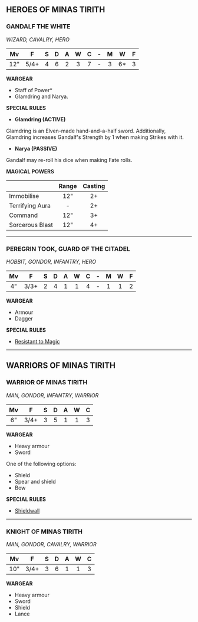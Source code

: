 ## HEROES OF MINAS TIRITH

<div class="unitCard" markdown>

### GANDALF THE WHITE
*WIZARD, CAVALRY, HERO*

| Mv | F | S | D | A | W | C | - | M | W | F |
|:--:|:---:|:--:|:-:|:-:|:-:|:-:|:-:|:-:|:--:|:-:|
| 12" | 5/4+ | 4 | 6 | 2 | 3 | 7 | - | 3 | 6* | 3 |

**WARGEAR**

* Staff of Power*
* Glamdring and Narya.

**SPECIAL RULES**

* **Glamdring (ACTIVE)** 

Glamdring is an Elven-made hand-and-a-half sword. Additionally, Glamdring increases Gandalf's Strength by 1 when making Strikes with it.

* **Narya (PASSIVE)** 

Gandalf may re-roll his dice when making Fate rolls.

**MAGICAL POWERS**

|  | Range | Casting |
|------------------|:-----:|:-------:|
| Immobilise    | 12"  | 2+   |
| Terrifying Aura | -   | 2+   |
| Command     | 12"  | 3+   |
| Sorcerous Blast | 12"  | 4+   |

</div>

---

<div class="unitCard" markdown>

### PEREGRIN TOOK, GUARD OF THE CITADEL
*HOBBIT, GONDOR, INFANTRY, HERO*

| Mv | F | S | D | A | W | C | - | M | W | F |
|:--:|:---:|:-:|:-:|:-:|:-:|:-:|:-:|:-:|:-:|:-:|
| 4" | 3/3+ | 2 | 4 | 1 | 1 | 4 | - | 1 | 1 | 2 |

**WARGEAR**

* Armour
* Dagger

**SPECIAL RULES**

* [Resistant to Magic](battlehost_quickstart_rules_guide.md#resistant-to-magic)

</div>

---

## WARRIORS OF MINAS TIRITH

<div class="unitCard" markdown>

### WARRIOR OF MINAS TIRITH
*MAN, GONDOR, INFANTRY, WARRIOR*

| Mv | F | S | D | A | W | C |
|:--:|:---:|:-:|:-:|:-:|:-:|:-:|
| 6" | 3/4+ | 3 | 5 | 1 | 1 | 3 |

**WARGEAR**

* Heavy armour
* Sword

One of the following options:

* Shield
* Spear and shield
* Bow

**SPECIAL RULES**

* [Shieldwall](battlehost_quickstart_rules_guide.md#shieldwall)

</div>

---

<div class="unitCard" markdown>

### KNIGHT OF MINAS TIRITH
*MAN, GONDOR, CAVALRY, WARRIOR*

| Mv | F | S | D | A | W | C |
|:---:|:---:|:-:|:-:|:-:|:-:|:-:|
| 10" | 3/4+| 3 | 6 | 1 | 1 | 3 |

**WARGEAR**

* Heavy armour
* Sword
* Shield
* Lance

</div>
